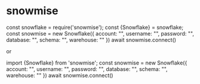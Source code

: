 # snowmise
const snowflake = require('snowmise');
const {Snowflake} = snowflake;
const snowmise = new Snowflake({
      account: "",
      username: "",
      password: "",
      database: "",
      schema: "",
      warehouse: ""
})
await snowmise.connect()

or

import {Snowflake} from 'snowmise';
const snowmise = new Snowflake({
      account: "",
      username: "",
      password: "",
      database: "",
      schema: "",
      warehouse: ""
})
await snowmise.connect()